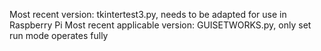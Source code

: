 Most recent version: tkintertest3.py, needs to be adapted for use in Raspberry Pi
Most recent applicable version: GUISETWORKS.py, only set run mode operates fully
